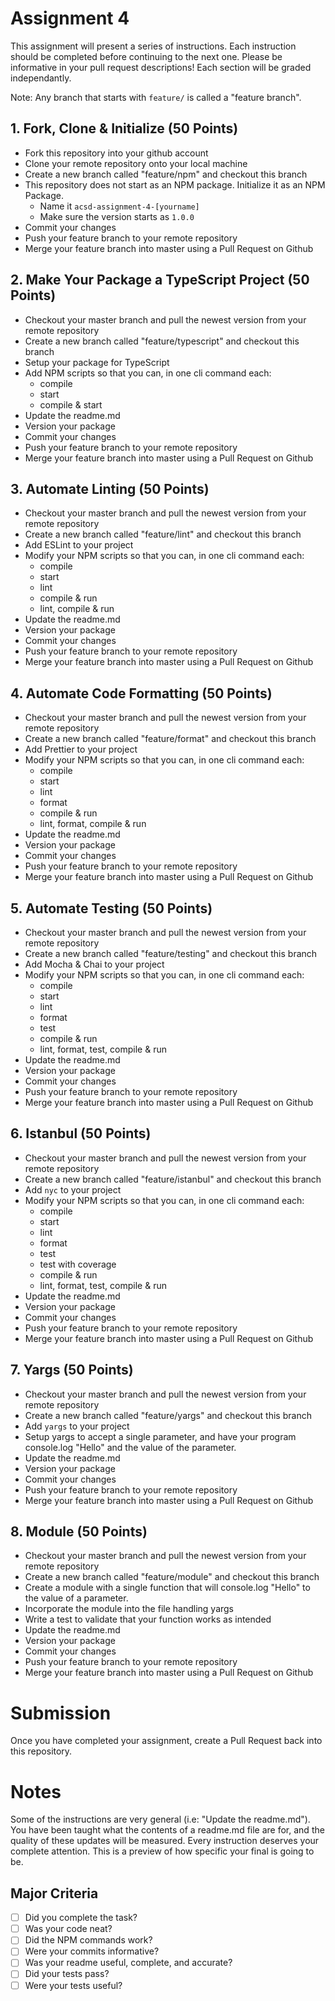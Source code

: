 # Assignment 4

This assignment will present a series of instructions. Each instruction should be completed before continuing to the next one. 
Please be informative in your pull request descriptions! Each section will be graded independantly.

Note: Any branch that starts with `feature/` is called a "feature branch".

## 1. Fork, Clone & Initialize (50 Points)

- Fork this repository into your github account
- Clone your remote repository onto your local machine
- Create a new branch called "feature/npm" and checkout this branch
- This repository does not start as an NPM package. Initialize it as an NPM Package.
  - Name it `acsd-assignment-4-[yourname]`
  - Make sure the version starts as `1.0.0`
- Commit your changes
- Push your feature branch to your remote repository
- Merge your feature branch into master using a Pull Request on Github

## 2. Make Your Package a TypeScript Project (50 Points)
- Checkout your master branch and pull the newest version from your remote repository
- Create a new branch called "feature/typescript" and checkout this branch
- Setup your package for TypeScript
- Add NPM scripts so that you can, in one cli command each:
  - compile
  - start
  - compile & start
- Update the readme.md
- Version your package
- Commit your changes
- Push your feature branch to your remote repository
- Merge your feature branch into master using a Pull Request on Github

## 3. Automate Linting (50 Points)
- Checkout your master branch and pull the newest version from your remote repository
- Create a new branch called "feature/lint" and checkout this branch
- Add ESLint to your project
- Modify your NPM scripts so that you can, in one cli command each:
  - compile
  - start
  - lint
  - compile & run
  - lint, compile & run
- Update the readme.md
- Version your package
- Commit your changes
- Push your feature branch to your remote repository
- Merge your feature branch into master using a Pull Request on Github

## 4. Automate Code Formatting (50 Points)
- Checkout your master branch and pull the newest version from your remote repository
- Create a new branch called "feature/format" and checkout this branch
- Add Prettier to your project
- Modify your NPM scripts so that you can, in one cli command each:
  - compile
  - start
  - lint
  - format
  - compile & run
  - lint, format, compile & run
- Update the readme.md
- Version your package
- Commit your changes
- Push your feature branch to your remote repository
- Merge your feature branch into master using a Pull Request on Github

## 5. Automate Testing (50 Points)
- Checkout your master branch and pull the newest version from your remote repository
- Create a new branch called "feature/testing" and checkout this branch
- Add Mocha & Chai to your project
- Modify your NPM scripts so that you can, in one cli command each:
  - compile
  - start
  - lint
  - format
  - test
  - compile & run
  - lint, format, test, compile & run
- Update the readme.md
- Version your package
- Commit your changes
- Push your feature branch to your remote repository
- Merge your feature branch into master using a Pull Request on Github

## 6. Istanbul (50 Points)
- Checkout your master branch and pull the newest version from your remote repository
- Create a new branch called "feature/istanbul" and checkout this branch
- Add `nyc` to your project
- Modify your NPM scripts so that you can, in one cli command each:
  - compile
  - start
  - lint
  - format
  - test
  - test with coverage
  - compile & run
  - lint, format, test, compile & run
- Update the readme.md
- Version your package
- Commit your changes
- Push your feature branch to your remote repository
- Merge your feature branch into master using a Pull Request on Github

## 7. Yargs (50 Points)
- Checkout your master branch and pull the newest version from your remote repository
- Create a new branch called "feature/yargs" and checkout this branch
- Add `yargs` to your project
- Setup yargs to accept a single parameter, and have your program console.log "Hello" and the value of the parameter.
- Update the readme.md
- Version your package
- Commit your changes
- Push your feature branch to your remote repository
- Merge your feature branch into master using a Pull Request on Github

## 8. Module (50 Points)
- Checkout your master branch and pull the newest version from your remote repository
- Create a new branch called "feature/module" and checkout this branch
- Create a module with a single function that will console.log "Hello" to the value of a parameter.
- Incorporate the module into the file handling yargs
- Write a test to validate that your function works as intended
- Update the readme.md
- Version your package
- Commit your changes
- Push your feature branch to your remote repository
- Merge your feature branch into master using a Pull Request on Github

# Submission

Once you have completed your assignment, create a Pull Request back into this repository.

# Notes
Some of the instructions are very general (i.e: "Update the readme.md"). You have been taught what the contents of a readme.md file are for, 
and the quality of these updates will be measured. Every instruction deserves your complete attention. This is a preview of how specific your final is going
to be.

## Major Criteria

  - [ ] Did you complete the task?
  - [ ] Was your code neat?
  - [ ] Did the NPM commands work?
  - [ ] Were your commits informative?
  - [ ] Was your readme useful, complete, and accurate?
  - [ ] Did your tests pass?
  - [ ] Were your tests useful?
